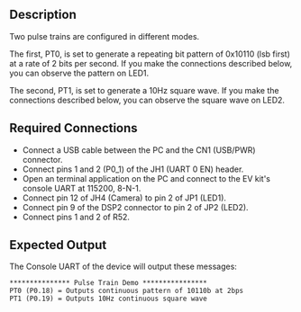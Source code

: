 ## Description

Two pulse trains are configured in different modes.  

The first, PT0, is set to generate a repeating bit pattern of 0x10110 (lsb first) at a rate of 2 bits per second.  If you make the connections described below, you can observe the pattern on LED1.

The second, PT1, is set to generate a 10Hz square wave.  If you make the connections described below, you can observe the square wave on LED2.

## Required Connections

-   Connect a USB cable between the PC and the CN1 (USB/PWR) connector.
-   Connect pins 1 and 2 (P0_1) of the JH1 (UART 0 EN) header.
-   Open an terminal application on the PC and connect to the EV kit's console UART at 115200, 8-N-1.
-   Connect pin 12 of JH4 (Camera) to pin 2 of JP1 (LED1).
-   Connect pin 9 of the DSP2 connector to pin 2 of JP2 (LED2).
-   Connect pins 1 and 2 of R52.

## Expected Output

The Console UART of the device will output these messages:

```
*************** Pulse Train Demo ****************
PT0 (P0.18) = Outputs continuous pattern of 10110b at 2bps
PT1 (P0.19) = Outputs 10Hz continuous square wave
```

